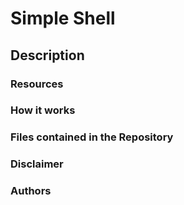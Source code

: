 # Simple Shell

## Description

### Resources

### How it works

### Files contained in the Repository

### Disclaimer

### Authors
